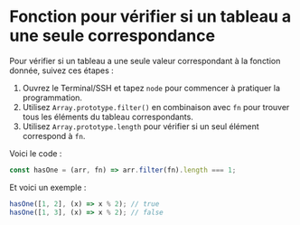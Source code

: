 # Fonction pour vérifier si un tableau a une seule correspondance

Pour vérifier si un tableau a une seule valeur correspondant à la fonction donnée, suivez ces étapes :

1. Ouvrez le Terminal/SSH et tapez `node` pour commencer à pratiquer la programmation.
2. Utilisez `Array.prototype.filter()` en combinaison avec `fn` pour trouver tous les éléments du tableau correspondants.
3. Utilisez `Array.prototype.length` pour vérifier si un seul élément correspond à `fn`.

Voici le code :

```js
const hasOne = (arr, fn) => arr.filter(fn).length === 1;
```

Et voici un exemple :

```js
hasOne([1, 2], (x) => x % 2); // true
hasOne([1, 3], (x) => x % 2); // false
```
